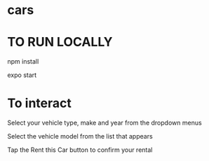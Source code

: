 # cars

# TO RUN LOCALLY
npm install

expo start


# To interact
Select your vehicle type, make and year from the dropdown menus

Select the vehicle model from the list that appears

Tap the Rent this Car button to confirm your rental
